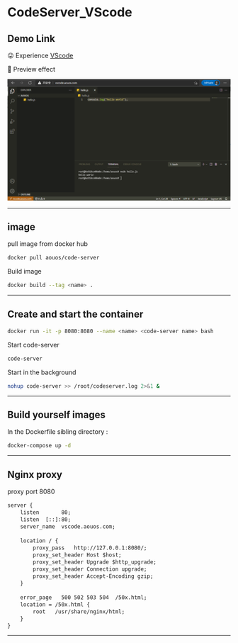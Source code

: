 # CodeServer_VScode

## Demo Link

😜 Experience [VScode](http://vscode.aouos.com) 

🎨 Preview effect

![vacode in browser](./vscode.png)

---

## image

pull image from docker hub

```bash
docker pull aouos/code-server
```

Build image

```bash
docker build --tag <name> .
```

---

## Create and start the container 

```bash
docker run -it -p 8080:8080 --name <name> <code-server name> bash
```

Start code-server

```bash
code-server
```

Start in the background 

```bash
nohup code-server >> /root/codeserver.log 2>&1 &
```

---

## Build yourself images

In the Dockerfile sibling directory :

```bash
docker-compose up -d
```

---

## Nginx proxy
proxy port 8080

```shell
server {
    listen       80;
    listen  [::]:80;
    server_name  vscode.aouos.com;

    location / {
        proxy_pass   http://127.0.0.1:8080/;
        proxy_set_header Host $host;
        proxy_set_header Upgrade $http_upgrade;
        proxy_set_header Connection upgrade;
        proxy_set_header Accept-Encoding gzip;
    }

    error_page   500 502 503 504  /50x.html;
    location = /50x.html {
        root   /usr/share/nginx/html;
    }
}
```

---
